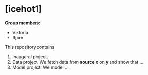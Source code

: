 # \[icehot1\]

**Group members:**
- Viktoria 
- Bjorn

This repository contains  
1. Inaugural project. 
2. Data project. We fetch data from **source x** on **y** and show that ...
3. Model project. We model ...
